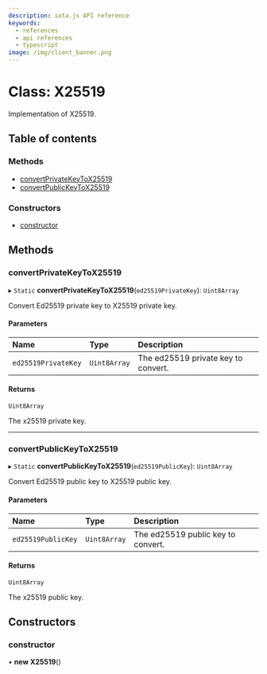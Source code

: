 ```yaml
---
description: iota.js API reference
keywords:
  - references
  - api references
  - typescript
image: /img/client_banner.png
---
```


# Class: X25519

Implementation of X25519.

## Table of contents

### Methods

- [convertPrivateKeyToX25519](X25519.md#convertprivatekeytox25519)
- [convertPublicKeyToX25519](X25519.md#convertpublickeytox25519)

### Constructors

- [constructor](X25519.md#constructor)

## Methods

### convertPrivateKeyToX25519

▸ `Static` **convertPrivateKeyToX25519**(`ed25519PrivateKey`): `Uint8Array`

Convert Ed25519 private key to X25519 private key.

#### Parameters

| Name                | Type         | Description                         |
| :------------------ | :----------- | :---------------------------------- |
| `ed25519PrivateKey` | `Uint8Array` | The ed25519 private key to convert. |

#### Returns

`Uint8Array`

The x25519 private key.

---

### convertPublicKeyToX25519

▸ `Static` **convertPublicKeyToX25519**(`ed25519PublicKey`): `Uint8Array`

Convert Ed25519 public key to X25519 public key.

#### Parameters

| Name               | Type         | Description                        |
| :----------------- | :----------- | :--------------------------------- |
| `ed25519PublicKey` | `Uint8Array` | The ed25519 public key to convert. |

#### Returns

`Uint8Array`

The x25519 public key.

## Constructors

### constructor

• **new X25519**()
